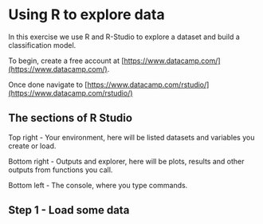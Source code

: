 # Using R to explore data

In this exercise we use R and R-Studio to explore a dataset and build a classification model.

To begin, create a free account at [https://www.datacamp.com/](https://www.datacamp.com/).

Once done navigate to [https://www.datacamp.com/rstudio/](https://www.datacamp.com/rstudio/)

## The sections of R Studio

Top right - Your environment, here will be listed datasets and variables you create or load.

Bottom right - Outputs and explorer, here will be plots, results and other outputs from functions you call.

Bottom left - The console, where you type commands. 

## Step 1 - Load some data



